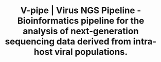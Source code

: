 ---
layout: home
title: V-pipe | Virus NGS Pipeline - Bioinformatics pipeline for the analysis of next-generation sequencing data derived from intra-host viral populations.
nav_items:
  - name: Home
    link: "/index"
  - name: Documentation
    link: "/documentation"
    sub_items:
      - name: Tutorials
        link: "/documentation#tutorials"
      - name: General Info
        link: "/documentation#general-info"
      - name: Config Files
        link: "/documentation#config-files"
      - name: How to Benchmark Tools?
        link: "/documentation#how-to-benchmark-tools"
  - name: Literature
    link: "/literature"
    sub_items:
      - name: How to Cite Us
        link: "/literature#how-to-cite-us"
      - name: Use of V-pipe
        link: "/literature#use-of-v-pipe"
      - name: V-pipe vs Competitors
        link: "/literature#v-pipe-vs-competitors"
  - name: About
    link: "/about"
    sub_items:
      - name: Funding
        link: "/about#funding"
      - name: Team
        link: "/about#team"
      - name: License and Privacy Policy
        link: "/about#license-privacy-policy"
  - name: Contact
    link: "/contact"
    sub_items:
      - name: Chat with Us
        link: "/contact#chat-with-us"
      - name: Submit an Issue
        link: "/contact#submit-an-issue"
      - name: E-mail Us
        link: "/contact#e-mail-us"
      - name: Subscribe to our Mailing List
        link: "/contact#subscribe-to-mailing-list"
---